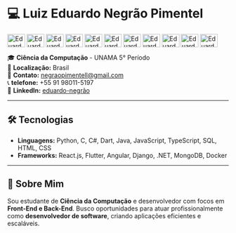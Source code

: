 # 💻 Luiz Eduardo Negrão Pimentel 

<div>
  <img align="center" alt="Eduardo.js" height="30" width="40" src="https://cdn.jsdelivr.net/gh/devicons/devicon@latest/icons/javascript/javascript-plain.svg" />
  <img align="center" alt="Eduardo.html" height="30" width="40" src="https://cdn.jsdelivr.net/gh/devicons/devicon@latest/icons/html5/html5-original.svg" />
  <img align="center" alt="Eduardo.css" height="30" width="40" src="https://cdn.jsdelivr.net/gh/devicons/devicon@latest/icons/css3/css3-original.svg" />
  <img align="center" alt="Eduardo.ts" height="30" width="40" src="https://cdn.jsdelivr.net/gh/devicons/devicon@latest/icons/typescript/typescript-original.svg" />
  <img align="center" alt="Eduardo.c" height="30" width="40" src="https://cdn.jsdelivr.net/gh/devicons/devicon@latest/icons/c/c-original.svg" />
  <img align="center" alt="Eduardo.csharp" height="30" width="40" src="https://cdn.jsdelivr.net/gh/devicons/devicon@latest/icons/csharp/csharp-original.svg" />
  <img align="center" alt="Eduardo.python" height="30" width="40" src="https://cdn.jsdelivr.net/gh/devicons/devicon@latest/icons/python/python-original.svg" />
  <img align="center" alt="Eduardo.dot-net" height="30" width="40" src="https://cdn.jsdelivr.net/gh/devicons/devicon@latest/icons/dot-net/dot-net-plain.svg" />
  <img align="center" alt="Eduardo.java" height="30" width="40" src="https://cdn.jsdelivr.net/gh/devicons/devicon@latest/icons/java/java-original.svg" />
  <img align="center" alt="Eduardo.git" height="30" width="40" src="https://cdn.jsdelivr.net/gh/devicons/devicon@latest/icons/git/git-original.svg" />
  <img align="center" alt="Eduardo.git" height="30" width="40" src="https://cdn.jsdelivr.net/gh/devicons/devicon@latest/icons/github/github-original.svg" />
  
</div>

🎓 **Ciência da Computação** - UNAMA 5° Período  
📍 **Localização:** Brasil  
📧 **Contato:** negraopimentell@gmail.com  
📞 **telefone:** +55 91 98011-5197  
🔗 **LinkedIn:** [eduardo-negrão](https://www.linkedin.com/in/eduardo-negrão-184936271/)  

---

## 🛠️ Tecnologias  

- **Linguagens:** Python, C, C#, Dart, Java, JavaScript, TypeScript, SQL, HTML, CSS  
- **Frameworks:** React.js, Flutter, Angular, Django, .NET, MongoDB, Docker

---

## 🚀 Sobre Mim  

Sou estudante de **Ciência da Computação** e desenvolvedor com focos em **Front-End e Back-End**. Busco oportunidades para atuar profissionalmente como **desenvolvedor de software**, criando aplicações eficientes e escaláveis. 
